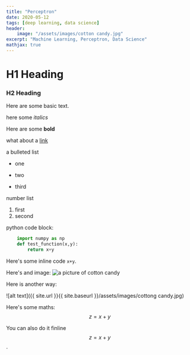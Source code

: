 ```yaml
---
title: "Perceptron"
date: 2020-05-12
tags: [deep learning, data science]
header:
    image: "/assets/images/cotton candy.jpg"
excerpt: "Machine Learning, Perceptron, Data Science"
mathjax: true
---
```


# H1 Heading

### H2 Heading

Here are some basic text.

here some *italics*

Here are some **bold**

what about a [link](https://www.facebook.com)

a bulleted list
* one 
+ two
- third

number list
1. first
2. second

python code block:
```python
    import numpy as np
    def test_function(x,y):
        return x+y
```

Here's some inline code `x+y`.

Here's and image:
<img src="{{site.url}}{{site.baseurl}}/assets/images/cotton candy.jpg" alt="a picture of cotton candy">

Here is another way:

![alt text]({{ site.url }}{{ site.baseurl }}/assets/images/cottong candy.jpg)

Here's some maths:
$$z=x+y$$

You can also do it finline $$z=x+y$$.